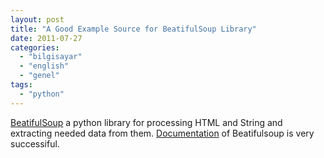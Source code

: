 ```yaml
---
layout: post
title: "A Good Example Source for BeatifulSoup Library"
date: 2011-07-27
categories: 
  - "bilgisayar"
  - "english"
  - "genel"
tags: 
  - "python"
---
```


[BeatifulSoup](http://www.crummy.com/software/BeautifulSoup/#Download) a python library for processing HTML and String and extracting needed data from them. [Documentation](http://www.crummy.com/software/BeautifulSoup/documentation.html) of Beatifulsoup is very successiful.
